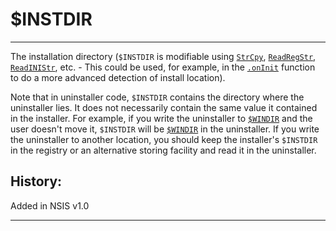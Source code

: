 # $INSTDIR

---

The installation directory (`$INSTDIR` is modifiable using [`StrCpy`][1], [`ReadRegStr`][2], [`ReadINIStr`][3], etc. - This could be used, for example, in the [`.onInit`][4] function to do a more advanced detection of install location).

Note that in uninstaller code, `$INSTDIR` contains the directory where the uninstaller lies. It does not necessarily contain the same value it contained in the installer. For example, if you write the uninstaller to [`$WINDIR`][5] and the user doesn't move it, `$INSTDIR` will be [`$WINDIR`][5] in the uninstaller. If you write the uninstaller to another location, you should keep the installer's `$INSTDIR` in the registry or an alternative storing facility and read it in the uninstaller.

## History:

Added in NSIS v1.0

---

[1]: ../Reference/StrCpy.md
[2]: ../Reference/ReadRegStr.md
[3]: ../Reference/ReadINIStr.md
[4]: ../Callbacks/onInit.md
[5]: WINDIR.md